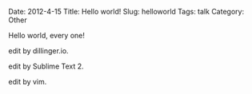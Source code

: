 Date: 2012-4-15
Title: Hello world!
Slug: helloworld
Tags: talk
Category: Other

Hello world, every one!

edit by dillinger.io.

edit by Sublime Text 2.

edit by vim.
